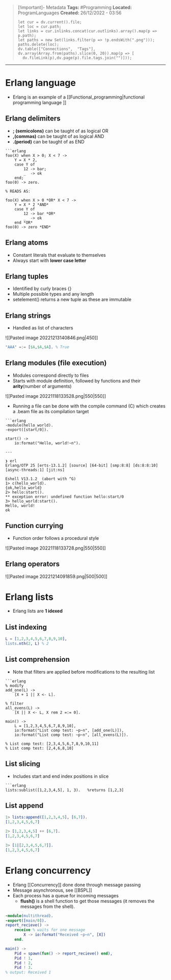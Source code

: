 > [!important]- Metadata
> **Tags:** #Programming 
> **Located:** ProgramLanguages
> **Created:** 26/12/2022 - 03:56
> ```dataviewjs
>let cur = dv.current().file;
>let loc = cur.path;
>let links = cur.inlinks.concat(cur.outlinks).array().map(p => p.path);
>let paths = new Set(links.filter(p => !p.endsWith(".png")));
>paths.delete(loc);
>dv.table(["Connections",  "Tags"], dv.array(Array.from(paths).slice(0, 20)).map(p => [
>   dv.fileLink(p),dv.page(p).file.tags.join("")]));
> ```

___
# Erlang language
- Erlang is an example of a [[Functional_programming|functional programming language ]]
## Erlang delimiters
- **; (semicolons)** can be taught of as logical OR
- **,(commas)** can be taught of as logical AND
- **.(period)** can be taught of as END

````ad-example
```erlang
foo(X) when X > 0; X < 7 ->
    Y = X * 2,
    case Y of
        12 -> bar;
        _  -> ok
    end;
foo(0) -> zero.

% READS AS:

foo(X) when X > 0 *OR* X < 7 ->
    Y = X * 2 *AND*
    case Y of
        12 -> bar *OR*
        _  -> ok
    end *OR*
foo(0) -> zero *END*
````
## Erlang atoms
- Constant literals that evaluate to themselves
- Always start with **lower case letter**
## Erlang tuples
- Identified by curly braces {}
- Multiple possible types and any length
- setelement() returns a new tuple as these are immutable
## Erlang strings
- Handled as list of characters

![[Pasted image 20221213140846.png|450]]

```erlang
"AAA" =:= [$A,$A,$A]. % True
```
## Erlang modules (file execution)
- Modules correspond directly to files
- Starts with module definition, followed by functions and their **arity**(number of arguments)

![[Pasted image 20221118133528.png|550|550]]

- Running a file can be done with the compile command (C) which creates a .beam file as its compilation target

````ad-example
```erlang
-module(hello_world).
-export([start/0]).

start() ->
    io:format("Hello, world!~n").

---

❯ erl
Erlang/OTP 25 [erts-13.1.2] [source] [64-bit] [smp:8:8] [ds:8:8:10] [async-threads:1] [jit:ns]

Eshell V13.1.2  (abort with ^G)
1> c(hello_world).
{ok,hello_world}
2> hello:start().
** exception error: undefined function hello:start/0
3> hello_world:start().
Hello, world!
ok
````
## Function currying
- Function order follows a procedural style

![[Pasted image 20221118133728.png|550|550]]
## Erlang operators 

![[Pasted image 20221214091859.png|500|500]]

# Erlang lists 
- Erlang lists are **1 idexed**
## List indexing
```erlang
L = [1,2,3,4,5,6,7,8,9,10],
lists.nth(2, L) % 2
```
## List comprehension 
- Note that filters are applied before modifications to the resulting list
```ad-example
```erlang
% modify
add_one(L) ->
    [X + 1 || X <- L].

% filter
all_evens(L) ->
    [X || X <- L, X rem 2 =:= 0].

main() ->
    L = [1,2,3,4,5,6,7,8,9,10],
    io:format("List comp test: ~p~n", [add_one(L)]),
    io:format("List comp test: ~p~n", [all_evens(L)]).

% List comp test: [2,3,4,5,6,7,8,9,10,11]
% List comp test: [2,4,6,8,10]
```

## List slicing 
- Includes start and end index positions in slice 

```ad-example
```erlang
lists:sublist([1,2,3,4,5], 1, 3).   %returns [1,2,3]
```
## List append 
```erlang
1> lists:append([1,2,3,4,5], [6,7]).
[1,2,3,4,5,6,7]

2> [1,2,3,4,5] ++ [6,7]. 
[1,2,3,4,5,6,7]

3> [1|[2,3,4,5,6,7]].
[1,2,3,4,5,6,7]
```



# Erlang concurrency 
- Erlang [[Concurrency]] done  done through message passing
- Message asynchronous, see [[BSPL]]
- Each process has a queue for incoming messages 
    - **flush()** is a shell function to get those messages (it removes the messages from the shell).

```erlang
-module(multithread).
-export([main/0]).
report_recieve() ->
    receive % waits for one message
        X -> io:format("Received ~p~n", [X])
    end.

main() ->
    Pid = spawn(fun() -> report_recieve() end),
	Pid ! 1,
	Pid ! 2,
	Pid ! 3.
% output: Received 1
```